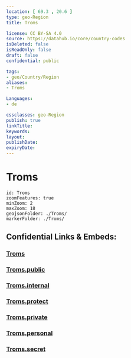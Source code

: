 ```yaml
---
location: [ 69.3 , 20.6 ] 
type: geo-Region
title: Troms

license: CC BY-SA 4.0
source: https://datahub.io/core/country-codes
isDeleted: false
isReadOnly: false
draft: false
confidential: public

tags:
- geo/Country/Region
aliases:
- Troms

Languages:
- de

cssclasses: geo-Region
publish: true
linkTitle: 
keywords: 
layout: 
publishDate: 
expiryDate: 
---
```


# Troms

```leaflet
id: Troms
zoomFeatures: true 
minZoom: 2 
maxZoom: 18
geojsonFolder: ./Troms/
markerFolder: ./Troms/
```


## Confidential Links & Embeds: 

### [Troms](/_Standards/Earth/Continent/Europe/Europe~North/Norway/Counties~Norway/Troms.md) 

### [Troms.public](/_public/Earth/Continent/Europe/Europe~North/Norway/Counties~Norway/Troms.public.md) 

### [Troms.internal](/_internal/Earth/Continent/Europe/Europe~North/Norway/Counties~Norway/Troms.internal.md) 

### [Troms.protect](/_protect/Earth/Continent/Europe/Europe~North/Norway/Counties~Norway/Troms.protect.md) 

### [Troms.private](/_private/Earth/Continent/Europe/Europe~North/Norway/Counties~Norway/Troms.private.md) 

### [Troms.personal](/_personal/Earth/Continent/Europe/Europe~North/Norway/Counties~Norway/Troms.personal.md) 

### [Troms.secret](/_secret/Earth/Continent/Europe/Europe~North/Norway/Counties~Norway/Troms.secret.md)

